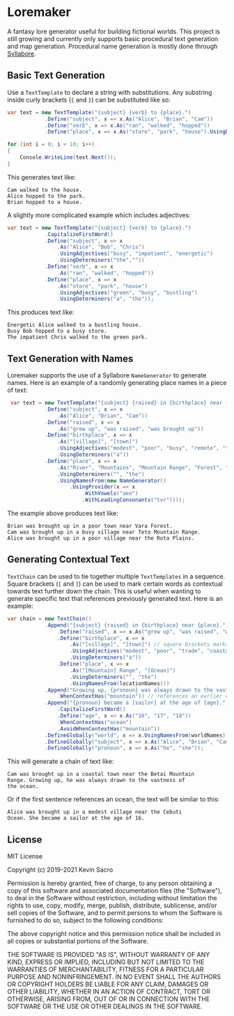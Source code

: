 # Loremaker
A fantasy lore generator useful for building fictional worlds. This project is still growing and currently only supports basic procedural text generation and map generation. Procedural name generation is mostly done through [Syllabore](https://github.com/kesac/Syllabore).

## Basic Text Generation

Use a `TextTemplate` to declare a string with substitutions. Any substring inside curly brackets (`{` and `}`) can be substituted like so:

```C#
var text = new TextTemplate("{subject} {verb} to {place}.")
            .Define("subject", x => x.As("Alice", "Brian", "Cam"))
            .Define("verb", x => x.As("ran", "walked", "hopped"))
            .Define("place", x => x.As("store", "park", "house").UsingDeterminers("a", "the"));

for (int i = 0; i < 10; i++)
{
    Console.WriteLine(text.Next());
}
```

This generates text like:

```
Cam walked to the house.
Alice hopped to the park.
Brian hopped to a house.
```

A slightly more complicated example which includes adjectives:

```C#
var text = new TextTemplate("{subject} {verb} to {place}.")
            .CapitalizeFirstWord()
            .Define("subject", x => x
                .As("Alice", "Bob", "Chris")
                .UsingAdjectives("busy", "impatient", "energetic")
                .UsingDeterminers("the",""))
            .Define("verb", x => x
                .As("ran", "walked", "hopped"))
            .Define("place", x => x
                .As("store", "park", "house")
                .UsingAdjectives("green", "busy", "bustling")
                .UsingDeterminers("a", "the"));
```

This produces text like:
```
Energetic Alice walked to a bustling house.
Busy Bob hopped to a busy store.
The impatient Chris walked to the green park.
```

## Text Generation with Names

Loremaker supports the use of a Syllabore `NameGenerator` to generate names. Here is an example of a randomly generating place names in a piece of text:

```C#
 var text = new TextTemplate("{subject} {raised} in {birthplace} near {place}.")
            .Define("subject", x => x
                .As("Alice", "Brian", "Cam"))
            .Define("raised", x => x
                .As("grew up", "was raised", "was brought up"))
            .Define("birthplace", x => x
                .As("[village]", "[town]")
                .UsingAdjectives("modest", "poor", "busy", "remote", "trade", "coastal", "underground")
                .UsingDeterminers("a"))
            .Define("place", x => x
                .As("River", "Mountains", "Mountain Range", "Forest", "Ruins", "Sea", "Lake", "Plains")
                .UsingDeterminers("", "the")
                .UsingNamesFrom(new NameGenerator()
                    .UsingProvider(x => x
                        .WithVowels("aeo")
                        .WithLeadingConsonants("tvr"))));
```

The example above produces text like:
```
Brian was brought up in a poor town near Vara Forest.
Cam was brought up in a busy village near Teto Mountain Range.
Alice was brought up in a poor village near the Rota Plains.
```

## Generating Contextual Text
`TextChain` can be used to tie together multiple `TextTemplates` in a sequence. Square brackets (`[` and `]`) can be used to mark certain words as contextual towards text further down the chain. This is useful when wanting to generate specific text that references previously generated text. Here is an example:
```C#
var chain = new TextChain()
            .Append("{subject} {raised} in {birthplace} near {place}.", x => x
                .Define("raised", x => x.As("grew up", "was raised", "was brought up"))
                .Define("birthplace", x => x
                    .As("[village]", "[town]") // square brackets marks context tags
                    .UsingAdjectives("modest", "poor", "trade", "coastal")
                    .UsingDeterminers("a"))
                .Define("place", x => x
                    .As("[Mountain] Range", "[Ocean]")
                    .UsingDeterminers("", "the")
                    .UsingNamesFrom(locationNames)))
            .Append("Growing up, {pronoun} was always drawn to the vastness of the ocean.", x => x
                .WhenContextHas("mountain")) // references an earlier context tag
            .Append("{pronoun} became a [sailor] at the age of {age}.", x => x
                .CapitalizeFirstWord()
                .Define("age", x => x.As("16", "17", "18"))
                .WhenContextHas("ocean")
                .AvoidWhenContextHas("mountain"))
            .DefineGlobally("world", x => x.UsingNamesFrom(worldNames))
            .DefineGlobally("subject", x => x.As("Alice", "Brian", "Cam"))
            .DefineGlobally("pronoun", x => x.As("he", "she"));
```

This will generate a chain of text like:

```
Cam was brought up in a coastal town near the Betai Mountain
Range. Growing up, he was always drawn to the vastness of
the ocean.
```

Or if the first sentence references an ocean, the text will be similar to this:

```
Alice was brought up in a modest village near the Cebuti
Ocean. She became a sailor at the age of 16.
```


## License

MIT License

Copyright (c) 2019-2021 Kevin Sacro

Permission is hereby granted, free of charge, to any person obtaining a copy
of this software and associated documentation files (the "Software"), to deal
in the Software without restriction, including without limitation the rights
to use, copy, modify, merge, publish, distribute, sublicense, and/or sell
copies of the Software, and to permit persons to whom the Software is
furnished to do so, subject to the following conditions:

The above copyright notice and this permission notice shall be included in all
copies or substantial portions of the Software.

THE SOFTWARE IS PROVIDED "AS IS", WITHOUT WARRANTY OF ANY KIND, EXPRESS OR
IMPLIED, INCLUDING BUT NOT LIMITED TO THE WARRANTIES OF MERCHANTABILITY,
FITNESS FOR A PARTICULAR PURPOSE AND NONINFRINGEMENT. IN NO EVENT SHALL THE
AUTHORS OR COPYRIGHT HOLDERS BE LIABLE FOR ANY CLAIM, DAMAGES OR OTHER
LIABILITY, WHETHER IN AN ACTION OF CONTRACT, TORT OR OTHERWISE, ARISING FROM,
OUT OF OR IN CONNECTION WITH THE SOFTWARE OR THE USE OR OTHER DEALINGS IN THE
SOFTWARE.
